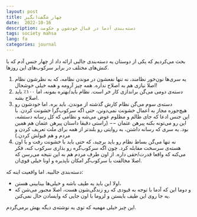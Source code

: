 ```yaml
---
layout: post
title: چهار شگفت‌انگیز
date:  2022-10-16
description: دسته‌بندی آدما در قبال خودشون و حکومت
tags: society mahsa
lang: fa
categories: journal
---
```


بحث می‌کردیم که یکی از دوستان یه دسته‌بندی جالبی ارائه داد از چهار جنس آدم که با کنش‌های مختلف در برابر سرکوب‌های این روزها. 

1. یه سری‌ها نون‌خور نظامند، نه تنها نفعشون در موندن نظامه، که به نظرشون نظام اصلا نیازی هم به اصلاح نداره. همه‌ چیز آرومه و همه خیلی خوشحال!
2. دسته‌ی دومی می‌گن براندازی کار خر است. نظام باید/بهتره بمونه، اما ۱۰۰٪ باید اصلاح بشه.
3. دسته‌ی سوم می‌گن نظام کارش گذشته از موندن. باید بره. اما خودشون رو هیچ‌جوره مجاز به اعمال خشونت نمی‌دونن، حتی اگه سرکوب‌گرا خشونت کردن. با این جنس ادعا که جای ظالم و مظلوم عوض می‌شه و نظامی که کل رسانه دستشه، این رو می‌تونه بکنه پیرهن عثمان −− (راستی دقیقا داستان پیرهن عثمان هم همین بود. یه سری که رسانه داشتن، به روایتی رو بلندتر از همه برای ملت تعریف کردن و مردم و هم قبولش کردن.)
4. نه تنها می‌گن بساط نظام رو باید برچید، که حتی باید با خشونت رفت و با اون هسته‌ی سرسخت مقابله کرد. چون اگه سرکوب‌گره رو بذاری سرکوب کنه، فکر می‌کنه که واقعا قدرت/حقی داره. از اون طرف مردم هم به این نتیجه می‌رسن که اصلا مخالفت با سرکوب‌گر امکان ناپذیره و اونا خیلی قوی‌ان.

دسته‌بندی جالبیه. اما واقعیت اینه که:
* اولا این باید یه طیف باشه و خیلی‌ها بینابینی هستن،
* و دوما این که آدما با توجه به قیودی که رو زندگی‌شون هست، اصلا مجبور می‌شن که یه جا روی این طیف بایستن و لزوما با اون جایی که وایسادن حال نمی‌کنن.

این چیز خیلی مهمیه که توی یه نوشته‌ی دیگه بهش برمی‌گردم.
